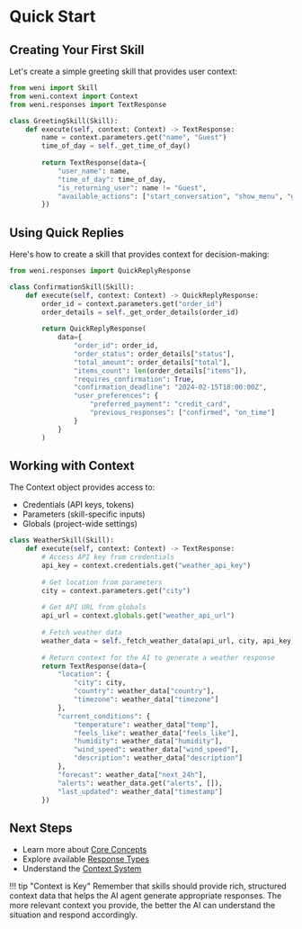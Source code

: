 # Quick Start

## Creating Your First Skill

Let's create a simple greeting skill that provides user context:

```python
from weni import Skill
from weni.context import Context
from weni.responses import TextResponse

class GreetingSkill(Skill):
    def execute(self, context: Context) -> TextResponse:
        name = context.parameters.get("name", "Guest")
        time_of_day = self._get_time_of_day()
        
        return TextResponse(data={
            "user_name": name,
            "time_of_day": time_of_day,
            "is_returning_user": name != "Guest",
            "available_actions": ["start_conversation", "show_menu", "get_help"]
        })
```

## Using Quick Replies

Here's how to create a skill that provides context for decision-making:

```python
from weni.responses import QuickReplyResponse

class ConfirmationSkill(Skill):
    def execute(self, context: Context) -> QuickReplyResponse:
        order_id = context.parameters.get("order_id")
        order_details = self._get_order_details(order_id)
        
        return QuickReplyResponse(
            data={
                "order_id": order_id,
                "order_status": order_details["status"],
                "total_amount": order_details["total"],
                "items_count": len(order_details["items"]),
                "requires_confirmation": True,
                "confirmation_deadline": "2024-02-15T18:00:00Z",
                "user_preferences": {
                    "preferred_payment": "credit_card",
                    "previous_responses": ["confirmed", "on_time"]
                }
            }
        )
```

## Working with Context

The Context object provides access to:
- Credentials (API keys, tokens)
- Parameters (skill-specific inputs)
- Globals (project-wide settings)

```python
class WeatherSkill(Skill):
    def execute(self, context: Context) -> TextResponse:
        # Access API key from credentials
        api_key = context.credentials.get("weather_api_key")
        
        # Get location from parameters
        city = context.parameters.get("city")
        
        # Get API URL from globals
        api_url = context.globals.get("weather_api_url")
        
        # Fetch weather data
        weather_data = self._fetch_weather_data(api_url, city, api_key)
        
        # Return context for the AI to generate a weather response
        return TextResponse(data={
            "location": {
                "city": city,
                "country": weather_data["country"],
                "timezone": weather_data["timezone"]
            },
            "current_conditions": {
                "temperature": weather_data["temp"],
                "feels_like": weather_data["feels_like"],
                "humidity": weather_data["humidity"],
                "wind_speed": weather_data["wind_speed"],
                "description": weather_data["description"]
            },
            "forecast": weather_data["next_24h"],
            "alerts": weather_data.get("alerts", []),
            "last_updated": weather_data["timestamp"]
        })
```

## Next Steps

- Learn more about [Core Concepts](core-concepts.md)
- Explore available [Response Types](../user-guide/responses.md)
- Understand the [Context System](../user-guide/context.md)

!!! tip "Context is Key"
    Remember that skills should provide rich, structured context data that helps the AI agent generate appropriate responses. The more relevant context you provide, the better the AI can understand the situation and respond accordingly. 